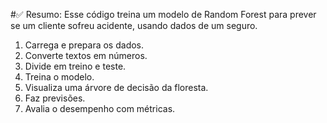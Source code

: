 #✅ Resumo:
Esse código treina um modelo de Random Forest para prever se um cliente sofreu acidente, usando dados de um seguro.

1. Carrega e prepara os dados.
2. Converte textos em números.
3. Divide em treino e teste.
4. Treina o modelo.
5. Visualiza uma árvore de decisão da floresta.
6. Faz previsões.
7. Avalia o desempenho com métricas.
